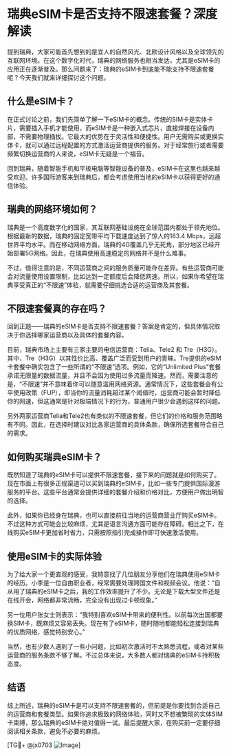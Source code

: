 # 瑞典eSIM卡是否支持不限速套餐？深度解读

提到瑞典，大家可能首先想到的是宜人的自然风光、北欧设计风格以及全球领先的互联网环境。在这个数字化时代，瑞典的网络服务也相当发达，尤其是eSIM卡的应用正在逐渐普及。那么问题来了：瑞典的eSIM卡到底能不能支持不限速套餐呢？今天我们就来详细探讨这个问题。

## 什么是eSIM卡？

在正式讨论之前，我们先简单了解一下eSIM卡的概念。传统的SIM卡是实体卡片，需要插入手机才能使用，而eSIM卡是一种嵌入式芯片，直接焊接在设备内部，不需要物理插拔。它最大的优势在于灵活性和便捷性。用户无需购买或更换实体卡，就可以通过远程配置的方式激活运营商提供的服务。对于经常旅行或者需要频繁切换运营商的人来说，eSIM卡无疑是一个福音。

回到瑞典，随着智能手机和平板电脑等智能设备的普及，eSIM卡在这里也越来越受欢迎。许多国际游客来到瑞典后，都会考虑使用当地的eSIM卡以获得更好的通信体验。

## 瑞典的网络环境如何？

瑞典是一个高度数字化的国家，其互联网基础设施在全球范围内都处于领先地位。根据最新的数据，瑞典的固定宽带平均下载速度达到了惊人的183.4 Mbps，远超世界平均水平。而在移动网络方面，瑞典的4G覆盖几乎无死角，部分地区已经开始部署5G网络。因此，在瑞典使用高速稳定的网络并不是什么难事。

不过，值得注意的是，不同运营商之间的服务质量可能存在差异。有些运营商可能会对流量使用设置限制，比如达到一定额度后会降低网速。所以，如果你希望在瑞典享受真正的“不限速”体验，就需要仔细挑选合适的运营商及其套餐。

## 不限速套餐真的存在吗？

回到正题——瑞典的eSIM卡是否支持不限速套餐？答案是肯定的，但具体情况取决于你选择哪家运营商以及具体的套餐内容。

目前，瑞典市场上主要有三家主要的电信运营商：Telia、Tele2 和 Tre（H3G）。其中，Tre（H3G）以其性价比高、覆盖广泛而受到用户的青睐。Tre提供的eSIM卡套餐中确实包含了一些所谓的“不限速”选项。例如，它的“Unlimited Plus”套餐承诺无限量的数据流量，并且不会因为使用过多流量而降速。然而，需要注意的是，“不限速”并不意味着你可以随意滥用网络资源。通常情况下，这些套餐会有公平使用政策（FUP），即当你的流量消耗超过某个阈值时，运营商可能会暂时降低你的网速，但这通常是针对极端情况下的行为，普通用户很少会遇到这样的问题。

另外两家运营商Telia和Tele2也有类似的不限速套餐，但它们的价格和服务范围略有不同。因此，在选择时建议对比各家运营商的具体条款，确保所选套餐符合自己的需求。

## 如何购买瑞典eSIM卡？

既然知道了瑞典的eSIM卡可以提供不限速套餐，接下来的问题就是如何购买了。现在市面上有很多正规渠道可以买到瑞典的eSIM卡，比如一些专门提供国际漫游服务的平台。这些平台通常会提供详细的套餐介绍和价格对比，方便用户做出明智的选择。

此外，如果你已经身在瑞典，也可以直接前往当地的运营商营业厅购买eSIM卡。不过这种方式可能会比较麻烦，尤其是语言沟通方面可能存在障碍。相比之下，在线购买eSIM卡更加省时省力，只需按照指引完成操作即可快速激活使用。

## 使用eSIM卡的实际体验

为了给大家一个更直观的感受，我特意找了几位朋友分享他们在瑞典使用eSIM卡的经历。小李是一位自由职业者，经常需要处理跨国文件和视频会议。他说：“自从用了瑞典的eSIM卡之后，我的工作效率提升了不少。无论是下载大型文件还是在线开会，网络都非常流畅，完全没有出现过卡顿现象。”

另一位用户张女士则表示：“我特别喜欢eSIM卡带来的便利性。以前每次出国都要换SIM卡，既麻烦又容易丢失。现在有了eSIM卡，随时随地都能轻松连接到瑞典的优质网络，感觉特别安心。”

当然，也有少数人遇到了一些小问题，比如初次激活时不太熟悉流程，或者对某些运营商的服务条款不够了解。不过总体来说，大多数人都对瑞典的eSIM卡持积极态度。

## 结语

综上所述，瑞典的eSIM卡是可以支持不限速套餐的，但前提是你要找到合适自己的运营商和套餐类型。如果你追求极致的网络体验，同时又不想被繁琐的实体SIM卡束缚，那么瑞典的eSIM卡绝对值得一试。最后提醒大家，在购买前一定要仔细阅读相关条款，避免不必要的麻烦。

[TG💪+ @jx0703 ![Image](https://github.com/user-attachments/assets/dbca1d08-cadb-493c-b0ec-ad6f7a83f270)]